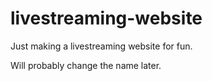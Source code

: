 # livestreaming-website

Just making a livestreaming website for fun. 

Will probably change the name later.
